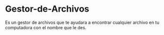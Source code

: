 # Gestor-de-Archivos
Es un gestor de archivos que te ayudara a encontrar cualquier archivo en tu computadora con el nombre que le des.
